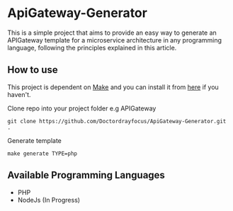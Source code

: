 # ApiGateway-Generator
This is a simple project that aims to provide an easy way to generate an APIGateway template for a microservice architecture in any programming language, following the principles explained in this article.

## How to use
This project is dependent on [Make](https://opensource.com/article/18/8/what-how-makefile) and you can install it from [here](https://linuxhint.com/install-make-ubuntu) if you haven't.

Clone repo into your project folder e.g APIGateway
```
git clone https://github.com/Doctordrayfocus/ApiGateway-Generator.git .
```
Generate template
```
make generate TYPE=php
```
## Available Programming Languages
- PHP
- NodeJs (In Progress) 
